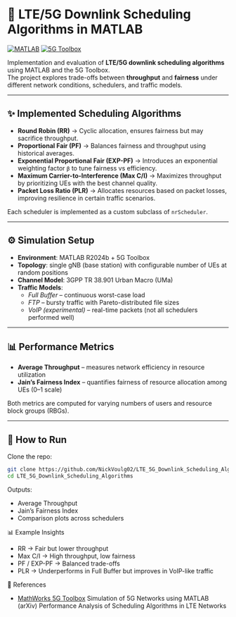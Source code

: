 # 📡 LTE/5G Downlink Scheduling Algorithms in MATLAB

[![MATLAB](https://img.shields.io/badge/MATLAB-R2024b-blue)](https://www.mathworks.com/products/matlab.html)
[![5G Toolbox](https://img.shields.io/badge/Toolbox-5G%20Toolbox-orange)](https://www.mathworks.com/products/5g.html)

Implementation and evaluation of **LTE/5G downlink scheduling algorithms** using MATLAB and the 5G Toolbox.  
The project explores trade-offs between **throughput** and **fairness** under different network conditions, schedulers, and traffic models.

---

## ✨ Implemented Scheduling Algorithms
- **Round Robin (RR)** → Cyclic allocation, ensures fairness but may sacrifice throughput.  
- **Proportional Fair (PF)** → Balances fairness and throughput using historical averages.  
- **Exponential Proportional Fair (EXP-PF)** → Introduces an exponential weighting factor `β` to tune fairness vs efficiency.  
- **Maximum Carrier-to-Interference (Max C/I)** → Maximizes throughput by prioritizing UEs with the best channel quality.  
- **Packet Loss Ratio (PLR)** → Allocates resources based on packet losses, improving resilience in certain traffic scenarios.  

Each scheduler is implemented as a custom subclass of `nrScheduler`.

---

## ⚙️ Simulation Setup
- **Environment**: MATLAB R2024b + 5G Toolbox  
- **Topology**: single gNB (base station) with configurable number of UEs at random positions  
- **Channel Model**: 3GPP TR 38.901 Urban Macro (UMa)  
- **Traffic Models**:
  - *Full Buffer* – continuous worst-case load  
  - *FTP* – bursty traffic with Pareto-distributed file sizes  
  - *VoIP (experimental)* – real-time packets (not all schedulers performed well)  

---

## 📊 Performance Metrics
- **Average Throughput** – measures network efficiency in resource utilization  
- **Jain’s Fairness Index** – quantifies fairness of resource allocation among UEs (0–1 scale)  

Both metrics are computed for varying numbers of users and resource block groups (RBGs).

---

## 🚀 How to Run
Clone the repo:
```bash
git clone https://github.com/NickVoulg02/LTE_5G_Downlink_Scheduling_Algorithms.git
cd LTE_5G_Downlink_Scheduling_Algorithms
```

Outputs:
- Average Throughput
- Jain’s Fairness Index
- Comparison plots across schedulers

📊 Example Insights
- RR → Fair but lower throughput
- Max C/I → High throughput, low fairness
- PF / EXP-PF → Balanced trade-offs
- PLR → Underperforms in Full Buffer but improves in VoIP-like traffic

📖 References
- [MathWorks 5G Toolbox](https://www.mathworks.com/help/5g/)
Simulation of 5G Networks using MATLAB (arXiv)
Performance Analysis of Scheduling Algorithms in LTE Networks
